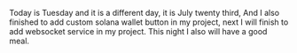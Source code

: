 Today is Tuesday and it is a different day, it is July twenty third, And I also finished to add custom solana wallet button in my project, next I will finish to add websocket service in my project. This night I also will have a good meal.
